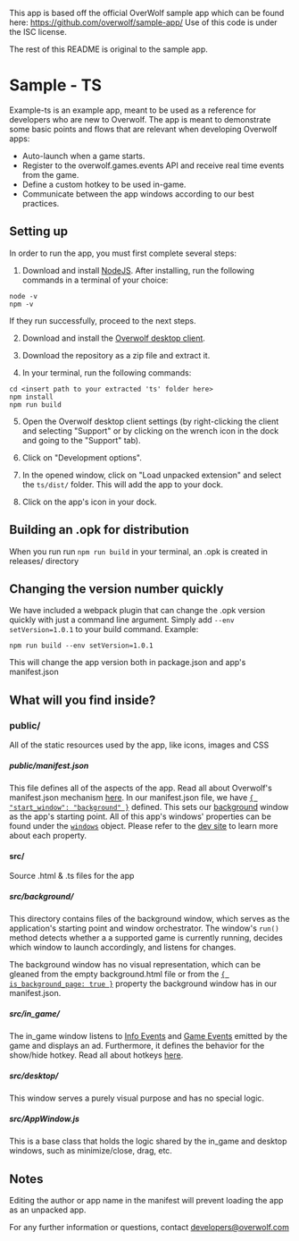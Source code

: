 This app is based off the official OverWolf sample app which can be found here: https://github.com/overwolf/sample-app/
Use of this code is under the ISC license.



The rest of this README is original to the sample app.

# Sample - TS
Example-ts is an example app, meant to be used as a reference for developers who are new to Overwolf.
The app is meant to demonstrate some basic points and flows that are relevant when developing Overwolf apps:

- Auto-launch when a game starts.
- Register to the overwolf.games.events API and receive real time events from the game.
- Define a custom hotkey to be used in-game.
- Communicate between the app windows according to our best practices.


## Setting up
In order to run the app, you must first complete several steps:
1. Download and install [NodeJS](https://nodejs.org/).
After installing, run the following commands in a terminal of your choice:
```
node -v
npm -v
```
If they run successfully, proceed to the next steps.

2. Download and install the [Overwolf desktop client](https://download.overwolf.com/install/Download).

3. Download the repository as a zip file and extract it.

4. In your terminal, run the following commands:
```
cd <insert path to your extracted 'ts' folder here>
npm install
npm run build
```

5. Open the Overwolf desktop client settings (by right-clicking the client and selecting
"Support" or by clicking on the wrench icon in the dock and going to the "Support" tab).

6. Click on "Development options".

7. In the opened window, click on "Load unpacked extension" and select the `ts/dist/` folder.
This will add the app to your dock.

8. Click on the app's icon in your dock.

## Building an .opk for distribution
When you run run ```npm run build``` in your terminal, an .opk is created in releases/ directory

## Changing the version number quickly
We have included a webpack plugin that can change the .opk version quickly with just a command line argument. Simply add ```--env setVersion=1.0.1``` to your build command.
Example:
```
npm run build --env setVersion=1.0.1
```

This will change the app version both in package.json and app's manifest.json

## What will you find inside?

### public/
All of the static resources used by the app, like icons, images and CSS

##### public/manifest.json
This file defines all of the aspects of the app.
Read all about Overwolf's manifest.json mechanism [here](https://overwolf.github.io/docs/api/manifest-json#welcome-to-the-manifestjson-file).
In our manifest.json file, we have [```{ "start_window": "background" }```](https://overwolf.github.io/docs/api/manifest-json#start_window) defined.
This sets our [background](###windows/background) window as the app's starting point.
All of this app's windows' properties can be found under the [```windows```](https://overwolf.github.io/docs/api/manifest-json#window-data) object.
Please refer to the [dev site](https://overwolf.github.io/docs/api/manifest-json#welcome-to-the-manifestjson-file) to learn more about each property.

#### src/
Source .html & .ts files for the app

##### src/background/
This directory contains files of the background window, which serves as the application's starting point and window orchestrator.
The window's ```run()``` method detects whether a a supported game is currently running, decides which window to launch accordingly, and listens for changes.

The background window has no visual representation, which can be gleaned from the empty background.html file or from the
[```{ is_background_page: true }```](https://overwolf.github.io/docs/api/manifest-json#is_background_page)
property the background window has in our manifest.json.

##### src/in_game/
The in_game window listens to [Info Events](https://overwolf.github.io/docs/api/overwolf-games-events#oninfoupdates2) and
[Game Events](https://overwolf.github.io/docs/api/overwolf-games-events#onnewevents) emitted by the game and
displays an ad. Furthermore, it defines the behavior for the show/hide hotkey.
Read all about hotkeys [here](https://overwolf.github.io/docs/topics/hotkeys-best-practices).

##### src/desktop/
This window serves a purely visual purpose and has no special logic.

##### src/AppWindow.js
This is a base class that holds the logic shared by the in_game and desktop windows, such as minimize/close, drag, etc.


## Notes
Editing the author or app name in the manifest will prevent loading the app as an unpacked app.

For any further information or questions, contact developers@overwolf.com
